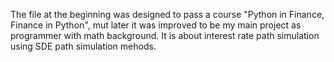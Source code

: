 The file at the beginning was designed to pass a course "Python in Finance, Finance in Python", mut later it was improved to be my main project as programmer with math background. It is about interest rate path simulation using SDE path simulation mehods.
